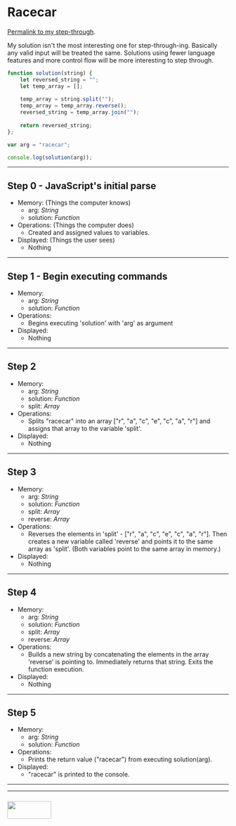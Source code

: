 # Racecar

[Permalink to my step-through](https://goo.gl/aVwAjh).

My solution isn't the most interesting one for step-through-ing.  Basically any valid input will be treated the same.  Solutions using fewer language features and more control flow will be more interesting to step through.

```js
function solution(string) {
    let reversed_string = "";
    let temp_array = [];
    
    temp_array = string.split("");
    temp_array = temp_array.reverse();
    reversed_string = temp_array.join("");
    
    return reversed_string;
}; 

var arg = "racecar";

console.log(solution(arg));

```
---

## Step 0 - JavaScript's initial parse
* Memory: (Things the computer knows)
  * arg: _String_ 
  * solution: _Function_
* Operations: (Things the computer does)
  * Created and assigned values to variables.
* Displayed: (Things the user sees)
  * Nothing

---

## Step 1 - Begin executing commands
* Memory: 
  * arg: _String_ 
  * solution: _Function_
* Operations: 
  * Begins executing 'solution' with 'arg' as argument
* Displayed: 
  * Nothing

---

## Step 2
* Memory: 
  * arg: _String_ 
  * solution: _Function_
  * split: _Array_
* Operations: 
  * Splits "racecar" into an array ["r", "a", "c", "e", "c", "a", "r"] and assigns that array to the variable 'split'.
* Displayed: 
  * Nothing

---

## Step 3
* Memory: 
  * arg: _String_ 
  * solution: _Function_
  * split: _Array_
  * reverse: _Array_
* Operations: 
  * Reverses the elements in 'split' - ["r", "a", "c", "e", "c", "a", "r"]. Then creates a new variable called 'reverse' and points it to the same array as 'split'. (Both variables point to the same array in memory.)
* Displayed: 
  * Nothing

---

## Step 4
* Memory: 
  * arg: _String_ 
  * solution: _Function_
  * split: _Array_
  * reverse: _Array_
* Operations: 
  * Builds a new string by concatenating the elements in the array 'reverse' is pointing to. Immediately returns that string.  Exits the function execution.
* Displayed: 
  * Nothing

---

## Step 5
* Memory:
  * arg: _String_ 
  * solution: _Function_
* Operations:
  * Prints the return value ("racecar") from executing solution(arg).
* Displayed:
  * "racecar" is printed to the console.

___
___
### <a href="http://elewa.education/blog" target="_blank"><img src="https://user-images.githubusercontent.com/18554853/34921062-506450ae-f97d-11e7-875f-6feeb26ad72d.png" width="100" height="40"/></a>











